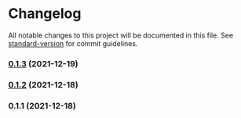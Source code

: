 # Changelog

All notable changes to this project will be documented in this file. See [standard-version](https://github.com/conventional-changelog/standard-version) for commit guidelines.

### [0.1.3](https://github.com/jolt-network/cli-utils/compare/v0.1.2...v0.1.3) (2021-12-19)

### [0.1.2](https://github.com/jolt-network/cli-utils/compare/v0.1.1...v0.1.2) (2021-12-18)

### 0.1.1 (2021-12-18)
